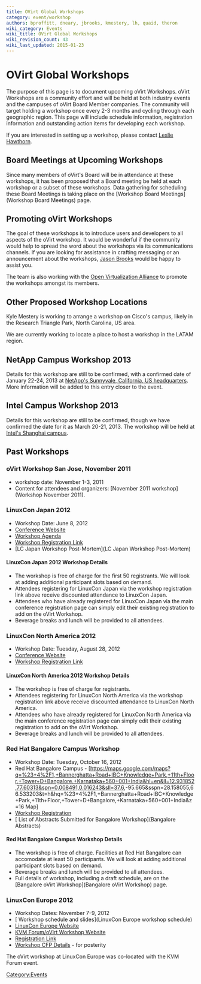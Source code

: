 ```yaml
---
title: OVirt Global Workshops
category: event/workshop
authors: bproffitt, dneary, jbrooks, kmestery, lh, quaid, theron
wiki_category: Events
wiki_title: OVirt Global Workshops
wiki_revision_count: 43
wiki_last_updated: 2015-01-23
---
```


# OVirt Global Workshops

The purpose of this page is to document upcoming oVirt Workshops. oVirt Workshops are a community effort and will be held at both industry events and the campuses of oVirt Board Member companies. The community will target holding a workshop once every 2-3 months and cycling through each geographic region. This page will include schedule information, registration information and outstanding action items for developing each workshop.

If you are interested in setting up a workshop, please contact [Leslie Hawthorn](User:Lh).

## Board Meetings at Upcoming Workshops

Since many members of oVirt's Board will be in attendance at these workshops, it has been proposed that a Board meeting be held at each workshop or a subset of these workshops. Data gathering for scheduling these Board Meetings is taking place on the [Workshop Board Meetings](Workshop Board Meetings) page.

## Promoting oVirt Workshops

The goal of these workshops is to introduce users and developers to all aspects of the oVirt workshop. It would be wonderful if the community would help to spread the word about the workshops via its communications channels. If you are looking for assistance in crafting messaging or an announcement about the workshops, [Jason Brooks](User:Jbrooks) would be happy to assist you.

The team is also working with the [Open Virtualization Alliance](http://www.openvirtualizationalliance.org/) to promote the workshops amongst its members.

## Other Proposed Workshop Locations

Kyle Mestery is working to arrange a workshop on Cisco's campus, likely in the Research Triangle Park, North Carolina, US area.

We are currently working to locate a place to host a workshop in the LATAM region.

## NetApp Campus Workshop 2013

Details for this workshop are still to be confirmed, with a confirmed date of January 22-24, 2013 at [NetApp's Sunnyvale, California, US headquarters](http://maps.google.com/maps/place?cid=7052473688898245753&q=netapp+headquarters+sunnyvale&hl=en&t=h&cd=1&cad=src:ppiwlink&ei=PLyqT72BNsf9kAXkxpzeBA&sig2=DivLR8aVzWexkjnlAxpuGw&dtab=2). More information will be added to this entry closer to the event.

## Intel Campus Workshop 2013

Details for this workshop are still to be confirmed, though we have confirmed the date for it as March 20-21, 2013. The workshop will be held at [Intel's Shanghai campus](http://maps.google.com/maps?q=No.+880+Zi+Xing+Road+Zizhu+Science+Park+Minhang,+Shanghai+200241+China&hl=en&sll=23.141807,113.324834&sspn=0.077662,0.153122&t=h&hq=No.+880+Zi+Xing+Road+Zizhu+Science+Park+Minhang,+Shanghai+200241+China&radius=15000&z=13).

## Past Workshops

### oVirt Workshop San Jose, November 2011

*   workshop date: November 1-3, 2011
*   Content for attendees and organizers: [November 2011 workshop](Workshop November 2011).

### LinuxCon Japan 2012

*   Workshop Date: June 8, 2012
*   [Conference Website](https://events.linuxfoundation.org/events/linuxcon-japan)
*   [Workshop Agenda](https://events.linuxfoundation.org/events/linuxcon-japan/ovirt-gluster-workshops)
*   [Workshop Registration Link](http://www.regonline.com/Register/Checkin.aspx?EventID=1099949)
*   [LC Japan Workshop Post-Mortem](LC Japan Workshop Post-Mortem)

#### LinuxCon Japan 2012 Workshop Details

*   The workshop is free of charge for the first 50 registrants. We will look at adding additional participant slots based on demand.
*   Attendees registering for LinuxCon Japan via the workshop registration link above receive discounted attendance to LinuxCon Japan.
*   Attendees who have already registered for LinuxCon Japan via the main conference registration page can simply edit their existing registration to add on the oVirt Workshop.
*   Beverage breaks and lunch will be provided to all attendees.

### LinuxCon North America 2012

*   Workshop Date: Tuesday, August 28, 2012
*   [Conference Website](https://events.linuxfoundation.org/events/linuxcon)
*   [Workshop Registration Link](http://www.regonline.com/Register/Checkin.aspx?EventID=1099953)

#### LinuxCon North America 2012 Workshop Details

*   The workshop is free of charge for registrants.
*   Attendees registering for LinuxCon North America via the workshop registration link above receive discounted attendance to LinuxCon North America.
*   Attendees who have already registered for LinuxCon North America via the main conference registration page can simply edit their existing registration to add on the oVirt Workshop.
*   Beverage breaks and lunch will be provided to all attendees.

### Red Hat Bangalore Campus Workshop

*   Workshop Date: Tuesday, October 16, 2012
*   Red Hat Bangalore Campus - [<https://maps.google.com/maps?q=%23+4%2F1,+Bannerghatta+Road+IBC+Knowledge+Park,+11th+Floor,+Tower+D+Bangalore,+Karnataka+560+001+India&hl=en&ll=12.931852,77.60313&spn=0.008491,0.016243&sll=37.6>,-95.665&sspn=28.158055,66.533203&t=h&hq=%23+4%2F1,+Bannerghatta+Road+IBC+Knowledge+Park,+11th+Floor,+Tower+D+Bangalore,+Karnataka+560+001+India&z=16 Map]
*   [Workshop Registration](http://ovirtbangalore2012.eventbrite.com/)
*   [ List of Abstracts Submitted for Bangalore Workshop](Bangalore Abstracts)

#### Red Hat Bangalore Campus Workshop Details

*   The workshop is free of charge. Facilities at Red Hat Bangalore can accomodate at least 50 participants. We will look at adding additional participant slots based on demand.
*   Beverage breaks and lunch will be provided to all attendees.
*   Full details of workshop, including a draft schedule, are on the [Bangalore oVirt Workshop](Bangalore oVirt Workshop) page.

### LinuxCon Europe 2012

*   Workshop Dates: November 7-9, 2012
*   [ Workshop schedule and slides](LinuxCon Europe workshop schedule)
*   [LinuxCon Europe Website](https://events.linuxfoundation.org/events/linuxcon-europe)
*   [KVM Forum/oVirt Workshop Website](https://events.linuxfoundation.org/events/kvm-forum)
*   [Registration Link](http://www.regonline.com/Register/Checkin.aspx?EventID=1032806)
*   [Workshop CFP Details](http://events.linuxfoundation.org/events/kvm-forum/cfp-ovirt) - for posterity

The oVirt workshop at LinuxCon Europe was co-located with the KVM Forum event.

<Category:Events>
